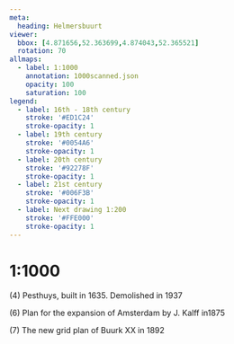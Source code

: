 ```yaml
---
meta:
  heading: Helmersbuurt
viewer:
  bbox: [4.871656,52.363699,4.874043,52.365521]
  rotation: 70
allmaps:
  - label: 1:1000
    annotation: 1000scanned.json
    opacity: 100
    saturation: 100 
legend:
  - label: 16th - 18th century
    stroke: '#ED1C24'
    stroke-opacity: 1
  - label: 19th century
    stroke: '#0054A6'
    stroke-opacity: 1
  - label: 20th century
    stroke: '#92278F'
    stroke-opacity: 1
  - label: 21st century
    stroke: '#006F3B'
    stroke-opacity: 1
  - label: Next drawing 1:200
    stroke: '#FFE000'
    stroke-opacity: 1
---
```

# 1:1000

(4) Pesthuys, built in 1635. Demolished in 1937

(6) Plan for the expansion of Amsterdam by J. Kalff in1875

(7) The new grid plan of Buurk XX in 1892